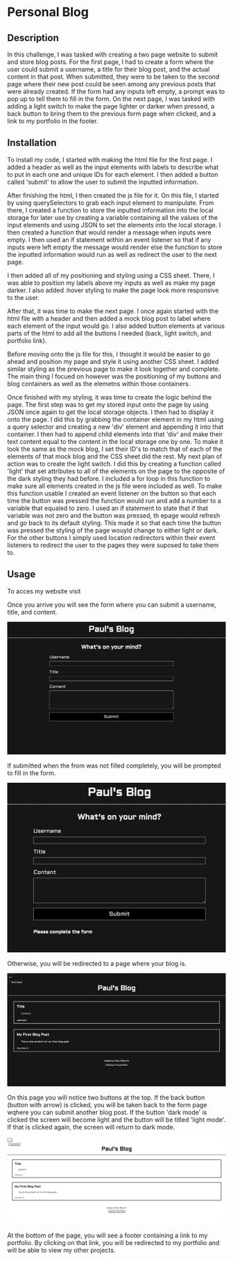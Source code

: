 # Personal Blog

## Description

In this challenge, I was tasked with creating a two page website to submit and store blog posts. For the first page, I had to create a form where the user could submit a username, a title for their blog post, and the actual content in that post. When submitted, they were to be taken to the second page where their new post could be seen among any previous posts that were already created. If the form had any inputs left empty, a prompt was to pop up to tell them to fill in the form. On the next page, I was tasked with adding a light switch to make the page lighter or darker when pressed, a back button to bring them to the previous form page when clicked, and a link to my portfolio in the footer. 

## Installation

To install my code, I started with making the html file for the first page. I added a header as well as the input elements with labels to describe what to put in each one and unique IDs for each element. I then added a button called 'submit' to allow the user to submit the inputted information. 

After finishing the html, I then created the js file for it. On this file, I started by using querySelectors to grab each input element to manipulate. From there, I created a function to store the inputted information into the local storage for later use by creating a variable containing all the values of the input elements and using JSON to set the elements into the local storage. I then created a function that would render a message when inputs were empty. I then used an if statement within an event listener so that if any inputs were left empty the message would render else the function to store the inputted information would run as well as redirect the user to the next page. 

I then added all of my positioning and styling using a CSS sheet. There, I was able to position my labels above my inputs as well as make my page darker. I also added :hover styling to make the page look more responsive to the user.

After that, it was time to make the next page. I once again started with the html file with a header and then added a mock blog post to label where each element of the input would go. I also added button elements at various parts of the html to add all the buttons I needed (back, light switch, and portfolio link). 

Before moving onto the js file for this, I thought it would be easier to go ahead and position my page and style it using another CSS sheet. I added similar styling as the previous page to make it look together and complete. The main thing I focued on however was the positioning of my buttons and blog containers as well as the elemetns within those containers. 

Once finished with my styling, it was time to create the logic behind the page. The first step was to get my stored input onto the page by using JSON once again to get the local storage objects. I then had to display it onto the page. I did this by grabbing the container element in my html using a query selector and creating a new 'div' element and appending it into that container. I then had to append child elements into that 'div' and make their text content equal to the content in the local storage one by one. To make it look the same as the mock blog, I set their ID's to match that of each of the elements of that mock blog and the CSS sheet did the rest. My next plan of action was to create the light switch. I did this by creating a function called 'light' that set attributes to all of the elements on the page to the opposite of the dark styling they had before. I included a for loop in this function to make sure all elements created in the js file were included as well. To make this function usable I created an event listener on the button so that each time the button was pressed the function would run and add a number to a variable that equaled to zero. I used an if statement to state that if that variable was not zero and the button was pressed, th epage would refresh and go back to its default styling. This made it so that each time the button was pressed the styling of the page wouyld change to either light or dark. For the other buttons I simply used location redirectors within their event listeners to redirect the user to the pages they were suposed to take them to. 

## Usage

To acces my website visit 

Once you arrive you will see the form where you can submit a username, title, and content. 

![alt text](./Assets/emptyform.png)

If submitted when the from was not filled completely, you will be prompted to fill in the form.  

![alt text](./Assets/message.png)

Otherwise, you will be redirected to a page where your blog is. 

![alt text](./Assets/blogs.png)

On this page you will notice two buttons at the top. If the back button (button with arrow) is clicked, you will be taken back to the form page wqhere you can submit another blog post. If the button 'dark mode' is clicked the screen will become light and the button will be titled 'light mode'. If that is clicked again, the screen will return to dark mode. 

![alt text](./Assets/lightmode.png)

At the bottom of the page, you will see a footer containing a link to my portfolio. By clicking on that link, you will be redirected to my portfolio and will be able to view my other projects.